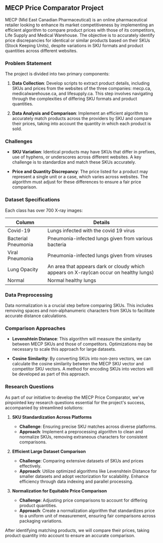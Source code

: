 ## MECP Price Comparator Project

MECP (Mid East Canadian Pharmaceutical) is an online pharmaceutical retailer looking to enhance its market competitiveness by implementing an efficient algorithm to compare product prices with those of its competitors, Life Supply and Medical Warehouse. The objective is to accurately identify price discrepancies for identical or similar products based on their SKUs (Stock Keeping Units), despite variations in SKU formats and product quantities across different websites.

### Problem Statement

The project is divided into two primary components:

1. **Data Collection**: Develop scripts to extract product details, including SKUs and prices from the websites of the three companies: mecp.ca, medicalwarehouse.ca, and lifesupply.ca. This step involves navigating through the complexities of differing SKU formats and product quantities.

2. **Data Analysis and Comparison**: Implement an efficient algorithm to accurately match products across the providers by SKU and compare their prices, taking into account the quantity in which each product is sold.

### Challenges

- **SKU Variation**: Identical products may have SKUs that differ in prefixes, use of hyphens, or underscores across different websites. A key challenge is to standardize and match these SKUs accurately.
  
- **Price and Quantity Discrepancy**: The price listed for a product may represent a single unit or a case, which varies across websites. The algorithm must adjust for these differences to ensure a fair price comparison.

### Dataset Specifications

Each class has over 700 X-ray images:

| Column              | Details                                                                              |
|---------------------|--------------------------------------------------------------------------------------|
| Covid-19            | Lungs infected with the covid 19 virus                                               |
| Bacterial Pneumonia | Pneumonia-infected lungs given from various bacteria                                 |
| Viral Pneumonia     | Pneumonia-infected lungs given from viruses                                          |
| Lung Opacity        | An area that appears dark or cloudy which appears on X-ray(can occur on healthy lungs)|
| Normal              | Normal healthy lungs                                                                 |


### Data Preprocessing

Data normalization is a crucial step before comparing SKUs. This includes removing spaces and non-alphanumeric characters from SKUs to facilitate accurate distance calculations.

### Comparison Approaches

- **Levenshtein Distance**: This algorithm will measure the similarity between MECP SKUs and those of competitors. Optimizations may be necessary to scale this approach for large datasets.

- **Cosine Similarity**: By converting SKUs into non-zero vectors, we can calculate the cosine similarity between the MECP SKU vector and competitor SKU vectors. A method for encoding SKUs into vectors will be developed as part of this approach.

### Research Questions

As part of our initiative to develop the MECP Price Comparator, we've pinpointed key research questions essential for the project's success, accompanied by streamlined solutions:

1. **SKU Standardization Across Platforms**
   - **Challenge**: Ensuring precise SKU matches across diverse platforms.
   - **Approach**: Implement a preprocessing algorithm to clean and normalize SKUs, removing extraneous characters for consistent comparisons.

2. **Efficient Large Dataset Comparison**
   - **Challenge**: Comparing extensive datasets of SKUs and prices effectively.
   - **Approach**: Utilize optimized algorithms like Levenshtein Distance for smaller datasets and adopt vectorization for scalability. Enhance efficiency through data indexing and parallel processing.

3. **Normalization for Equitable Price Comparison**
   - **Challenge**: Adjusting price comparisons to account for differing product quantities.
   - **Approach**: Create a normalization algorithm that standardizes price to a uniform unit of measurement, ensuring fair comparisons across packaging variations.

After identifying matching products, we will compare their prices, taking product quantity into account to ensure an accurate comparison.

